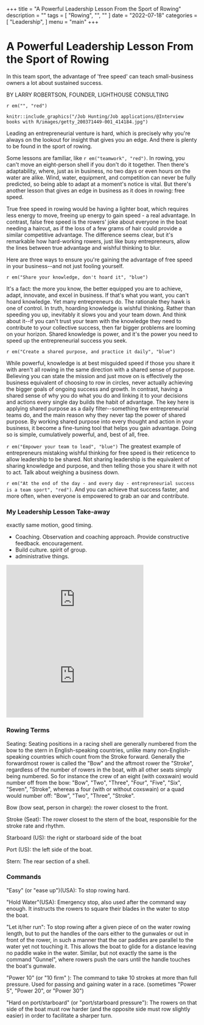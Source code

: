 +++
title = "A Powerful Leadership Lesson From the Sport of Rowing"
description = ""
tags = [
    "Rowing",
    "",
    ""
]
date = "2022-07-18"
categories = [
    "Leadership",
]
menu = "main"
+++

# A Powerful Leadership Lesson From the Sport of Rowing

In this team sport, the advantage of 'free speed' can teach small-business owners a lot about sustained success.

BY LARRY ROBERTSON, FOUNDER, LIGHTHOUSE CONSULTING  


`r em("", "red")`

```{r, echo=FALSE, out.width="50%"}
knitr::include_graphics("/Job Hunting/Job applications/@Interview books with R/images/getty_200371449-001_414184.jpg")

```




Leading an entrepreneurial venture is hard, which is precisely why you're always on the lookout for insight that gives you an edge. And there is plenty to be found in the sport of rowing.   

Some lessons are familiar, like `r em("teamwork", "red")`. In rowing, you can't move an eight-person shell if you don't do it together. Then there's adaptability, where, just as in business, no two days or even hours on the water are alike. Wind, water, equipment, and competition can never be fully predicted, so being able to adapt at a moment's notice is vital. But there's another lesson that gives an edge in business as it does in rowing: free speed.  

True free speed in rowing would be having a lighter boat, which requires less energy to move, freeing up energy to gain speed - a real advantage. In contrast, false free speed is the rowers' joke about everyone in the boat needing a haircut, as if the loss of a few grams of hair could provide a similar competitive advantage. The difference seems clear, but it's remarkable how hard-working rowers, just like busy entrepreneurs, allow the lines between true advantage and wishful thinking to blur.  

Here are three ways to ensure you're gaining the advantage of free speed in your business--and not just fooling yourself.  

`r em("Share your knowledge, don't hoard it", "blue")`

It's a fact: the more you know, the better equipped you are to achieve, adapt, innovate, and excel in business. If that's what you want, you can't hoard knowledge. Yet many entrepreneurs do. The rationale they hawk is one of control. In truth, hoarding knowledge is wishful thinking. Rather than speeding you up, inevitably it slows you and your team down. And think about it--if you can't trust your team with the knowledge they need to contribute to your collective success, then far bigger problems are looming on your horizon. Shared knowledge is power, and it's the power you need to speed up the entrepreneurial success you seek.  

`r em("Create a shared purpose, and practice it daily", "blue")`  

While powerful, knowledge is at best misguided speed if those you share it with aren't all rowing in the same direction with a shared sense of purpose. Believing you can state the mission and just move on is effectively the business equivalent of choosing to row in circles, never actually achieving the bigger goals of ongoing success and growth. In contrast, having a shared sense of why you do what you do and linking it to your decisions and actions every single day builds the habit of advantage. The key here is applying shared purpose as a daily filter--something few entrepreneurial teams do, and the main reason why they never tap the power of shared purpose. By working shared purpose into every thought and action in your business, it become a fine-tuning tool that helps you gain advantage. Doing so is simple, cumulatively powerful, and, best of all, free.  

`r em("Empower your team to lead", "blue")`
The greatest example of entrepreneurs mistaking wishful thinking for free speed is their reticence to allow leadership to be shared. Not sharing leadership is the equivalent of sharing knowledge and purpose, and then telling those you share it with not to act. Talk about weighing a business down.

`r em("At the end of the day - and every day - entrepreneurial success is a team sport", "red")`. And you can achieve that success faster, and more often, when everyone is empowered to grab an oar and contribute.


### My Leadership Lesson Take-away
exactly same motion, good timing.  
* Coaching. Observation and coaching approach. Provide constructive feedback. encouragement.   
* Build culture. spirit of group.   
* administrative things.

<iframe width="360" height="200" src="https://www.youtube.com/embed/qtRWRnaOWwo" title="TEDx Talks: Lessons in Leadership from Rowing | Benjamin Gans" frameborder="0" allow="accelerometer; autoplay; clipboard-write; encrypted-media; gyroscope; picture-in-picture" allowfullscreen></iframe>


<iframe width="360" height="200" src="https://www.youtube.com/embed/2onTdSMBOXY" title="Steve Gladstone on Culture and Leadership" frameborder="0" allow="accelerometer; autoplay; clipboard-write; encrypted-media; gyroscope; picture-in-picture" allowfullscreen></iframe>


### Rowing Terms
Seating: Seating positions in a racing shell are generally numbered from the bow to the stern in English-speaking countries, unlike many non-English-speaking countries which count from the Stroke forward. Generally the forwardmost rower is called the "Bow" and the aftmost rower the "Stroke", regardless of the number of rowers in the boat, with all other seats simply being numbered. So for instance the crew of an eight (with coxswain) would number off from the bow: "Bow", "Two", "Three", "Four", "Five", "Six", "Seven", "Stroke", whereas a four (with or without coxswain) or a quad would number off: "Bow", "Two", "Three", "Stroke".

Bow (bow seat, person in charge): the rower closest to the front.  

Stroke (Seat): The rower closest to the stern of the boat, responsible for the stroke rate and rhythm.  

Starboard (US): the right or starboard side of the boat

Port (US): the left side of the boat.

Stern: The rear section of a shell.

### Commands
"Easy" (or "ease up")(USA): To stop rowing hard.  

"Hold Water"(USA): Emergency stop, also used after the command way enough. It instructs the rowers to square their blades in the water to stop the boat.

"Let it/her run": To stop rowing after a given piece of on the water rowing length, but to put the handles of the oars either to the gunwales or out in front of the rower, in such a manner that the oar paddles are parallel to the water yet not touching it. This allows the boat to glide for a distance leaving no paddle wake in the water. Similar, but not exactly the same is the command "Gunnel", where rowers push the oars until the handle touches the boat's gunwale.  

"Power 10" (or "10 firm" ): The command to take 10 strokes at more than full pressure. Used for passing and gaining water in a race. (sometimes "Power 5", "Power 20", or "Power 30")  

"Hard on port/starboard" (or "port/starboard pressure"): The rowers on that side of the boat must row harder (and the opposite side must row slightly easier) in order to facilitate a sharper turn.  



